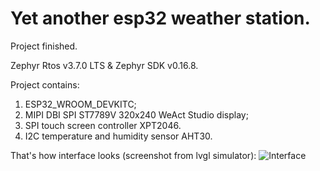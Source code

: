 # Yet another esp32 weather station.

Project finished.

Zephyr Rtos v3.7.0 LTS & Zephyr SDK v0.16.8.

Project contains:
1. ESP32_WROOM_DEVKITC;
2. MIPI DBI SPI ST7789V 320x240 WeAct Studio display;
3. SPI touch screen controller XPT2046.
4. I2C temperature and humidity sensor AHT30.

That's how interface looks (screenshot from lvgl simulator):
![Interface](https://github.com/iamadahn/iamforecast/blob/master/images/interface.png?raw=true)
